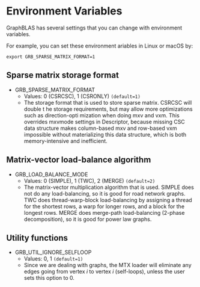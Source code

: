 Environment Variables
=====================
GraphBLAS has several settings that you can change with environment variables.

For example, you can set these environment ariables in Linux or macOS by:
```
export GRB_SPARSE_MATRIX_FORMAT=1
```

## Sparse matrix storage format

* GRB_SPARSE_MATRIX_FORMAT
  - Values: 0 (CSRCSC), 1 (CSRONLY) ```(default=1)```
  - The storage format that is used to store sparse matrix. CSRCSC will double t
he storage requirements, but may allow more optimizations such as direction-opti
mization when doing mxv and vxm. This overrides mxvmode settings in Descriptor, because missing CSC data structure makes column-based mxv and row-based vxm impossible without materializing this data structure, which is both memory-intensive and inefficient.

## Matrix-vector load-balance algorithm

* GRB_LOAD_BALANCE_MODE
  - Values: 0 (SIMPLE), 1 (TWC), 2 (MERGE) ```(default=2)```
  - The matrix-vector multiplication algorithm that is used. SIMPLE does not do any load-balancing, so it is good for road network graphs. TWC does thread-warp-block load-balancing by assigning a thread for the shortest rows, a warp for longer rows, and a block for the longest rows. MERGE does merge-path load-balancing (2-phase decomposition), so it is good for power law graphs.

## Utility functions

* GRB_UTIL_IGNORE_SELFLOOP
  - Values: 0, 1 ```(default=1)```
  - Since we are dealing with graphs, the MTX loader will eliminate any edges going from vertex *i* to vertex *i* (self-loops), unless the user sets this option to 0.
